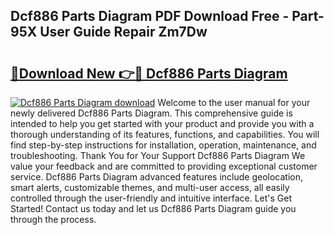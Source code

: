 ## Dcf886 Parts Diagram PDF Download Free - Part-95X User Guide Repair Zm7Dw

# <h2><a href="http://dfpnmgo.blite.top/?on=Dcf886+Parts+Diagram">🔗Download New 👉🔴 Dcf886 Parts Diagram</a></h2>

[![Dcf886 Parts Diagram download](https://i.imgur.com/lujVjoI.png)](http://dfpnmgo.blite.top/?on=Dcf886+Parts+Diagram)
Welcome to the user manual for your newly delivered Dcf886 Parts Diagram. This comprehensive guide is intended to help you get started with your product and provide you with a thorough understanding of its features, functions, and capabilities. You will find step-by-step instructions for installation, operation, maintenance, and troubleshooting. Thank You for Your Support Dcf886 Parts Diagram We value your feedback and are committed to providing exceptional customer service. Dcf886 Parts Diagram advanced features include geolocation, smart alerts, customizable themes, and multi-user access, all easily controlled through the user-friendly and intuitive interface. Let's Get Started! Contact us today and let us Dcf886 Parts Diagram guide you through the process.
